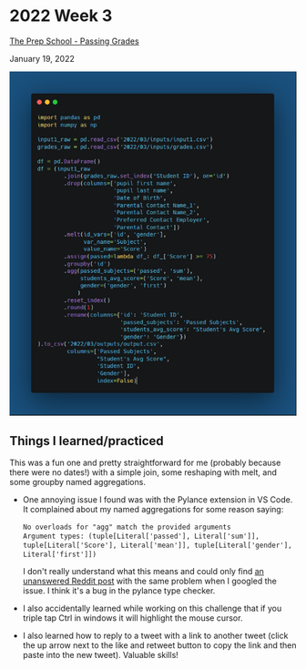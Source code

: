 # 2022 Week 3
[The Prep School - Passing Grades](https://preppindata.blogspot.com/2022/01/2022-week-3-prep-school-passing-grades.html)

January 19, 2022

[![alt text](./py.PNG)](challenge03.py)

## Things I learned/practiced
This was a fun one and pretty straightforward for me (probably because there were no dates!) with a simple join, some reshaping with melt, and some groupby named aggregations.

* One annoying issue I found was with the Pylance extension in VS Code. It complained about my named aggregations for some reason saying:

    ```
    No overloads for "agg" match the provided arguments
    Argument types: (tuple[Literal['passed'], Literal['sum']], tuple[Literal['Score'], Literal['mean']], tuple[Literal['gender'], Literal['first']])
    ```

    I don't really understand what this means and could only find [an unanswered Reddit post](https://www.reddit.com/r/learnpython/comments/rg1osh/issue_with_pylance_and_pandass_named_aggregation/) with the same problem when I googled the issue. I think it's a bug in the pylance type checker.

* I also accidentally learned while working on this challenge that if you triple tap Ctrl in windows it will highlight the mouse cursor.

* I also learned how to reply to a tweet with a link to another tweet (click the up arrow next to the like and retweet button to copy the link and then paste into the new tweet). Valuable skills!